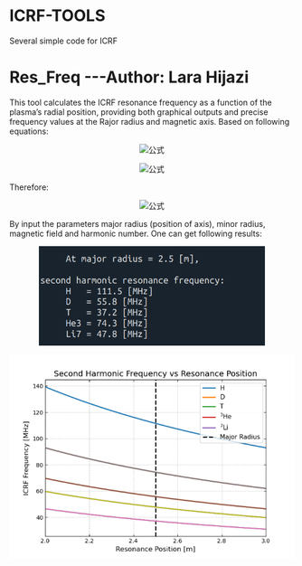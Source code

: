 # ICRF-TOOLS
Several simple code for ICRF
# Res_Freq ---Author: Lara Hijazi
This tool calculates the ICRF resonance frequency as a function of the plasma’s radial position, providing both graphical outputs and precise frequency values at the Rajor radius and magnetic axis. Based on following equations:
<p align="center">
  <img src="https://latex.codecogs.com/png.latex?B(R)%20=%20\frac{B_0*R_0}{R}" alt="公式">
</p>
<p align="center">
  <img src="https://latex.codecogs.com/png.latex?\omega_i%20=%202\pi*f%20=%20\frac{ZqB}{Am_p}" alt="公式">
</p>
Therefore:
<p align="center">
  <img src="https://latex.codecogs.com/png.latex?f%20=%20\frac{1}{2\pi}\frac{Zq*B_0R_0}{Am_p}\frac{1}{R}" alt="公式">
</p>
By input the parameters major radius (position of axis), minor radius, magnetic field and harmonic number. One can get following results:
<p align="center">
<img src="images/Res_Freq_ex1.png" alt="示例图片" width="400">
</p>
<p align="center">
<img src="images/Res_Freq_ex2.png" alt="示例图片" width="600">
</p>
